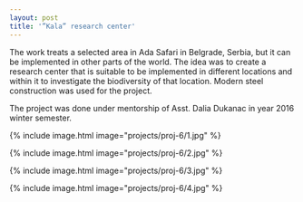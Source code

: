 ```yaml
---
layout: post
title: '”Kala” research center'
---
```


The work treats a selected area in Ada Safari in Belgrade, Serbia, but it can be implemented in other parts of the world. The idea was to create a research center that is suitable to be implemented in different locations and within it to investigate the biodiversity of that location. Modern steel construction was used for the project.

The project was done under mentorship of Asst. Dalia Dukanac in year 2016 winter semester.

{% include image.html image="projects/proj-6/1.jpg" %}

{% include image.html image="projects/proj-6/2.jpg" %}

{% include image.html image="projects/proj-6/3.jpg" %}

{% include image.html image="projects/proj-6/4.jpg" %}
